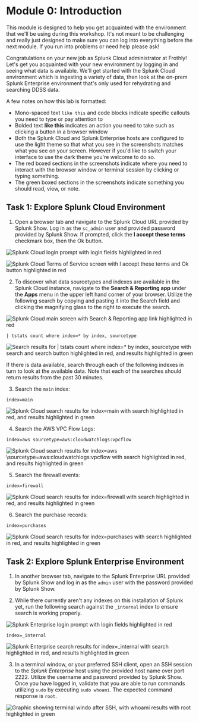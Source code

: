 # Module 0: Introduction 

This module is designed to help you get acquainted with the environment that we'll be using during this workshop.  It's not meant to be challenging and really just designed to make sure you can log into everything before the next module.  If you run into problems or need help please ask!

Congratulations on your new job as Splunk Cloud administrator at Frothly!  Let's get you acquainted with your new environment by logging in and seeing what data is available.  We'll get started with the Splunk Cloud environment which is ingesting a variety of data, then look at the on-prem Splunk Enterprise environment that's only used for rehydrating and searching DDSS data.

A few notes on how this lab is formatted:
- Mono-spaced text `like this` and code blocks indicate specific callouts you need to type or pay attention to
- Bolded text **like this** indicates an action you need to take such as clicking a button in a browser window
- Both the Splunk Cloud and Splunk Enterprise hosts are configured to use the light theme so that what you see in the screenshots matches what you see on your screen.  However if you'd like to switch your interface to use the dark theme you're welcome to do so.
- The red boxed sections in the screenshots indicate where you need to interact with the browser window or terminal session by clicking or typing something.
- The green boxed sections in the screenshots indicate something you should read, view, or note.

## Task 1: Explore Splunk Cloud Environment

1. Open a browser tab and navigate to the Splunk Cloud URL provided by Splunk Show.  Log in as the `sc_admin` user and provided password provided by Splunk Show.  If prompted, click the **I accept these terms** checkmark box, then the Ok button.

![Splunk Cloud login prompt with login fields highlighted in red](https://github.com/preeves-splunk/pla1750b/blob/main/module_0/0_1.png?raw=true)

![Splunk Cloud Terms of Service screen with I accept these terms and Ok button highlighted in red](https://github.com/preeves-splunk/pla1750b/blob/main/module_0/0_2.png?raw=true)

2. To discover what data sourcetypes and indexes are available in the Splunk Cloud instance, navigate to the **Search & Reporting app** under the **Apps** menu in the upper left hand corner of your browser.  Utilize the following search by copying and pasting it into the Search field and clicking the magnifying glass to the right to execute the search.

![Splunk Cloud main screen with Search & Reporting app link highlighted in red](https://github.com/preeves-splunk/pla1750b/blob/main/module_0/0_3.png?raw=true)

```
| tstats count where index=* by index, sourcetype
```

![Search results for | tstats count where index=* by index, sourcetype with search and search button highlighted in red, and results highlighted in green](https://github.com/preeves-splunk/pla1750b/blob/main/module_0/0_4.png?raw=true)

If there is data available, search through each of the following indexes in turn to look at the available data.  Note that each of the searches should return results from the past 30 minutes.

3. Search the `main` index:

```
index=main
```

![Splunk Cloud search results for index=main with search highlighted in red, and results highlighted in green](https://github.com/preeves-splunk/pla1750b/blob/main/module_0/0_5.png?raw=true)

4. Search the AWS VPC Flow Logs:

```
index=aws sourcetype=aws:cloudwatchlogs:vpcflow
```

![Splunk Cloud search results for index=aws \sourcetype=aws:cloudwatchlogs:vpcflow with search highlighted in red, and results highlighted in green](https://github.com/preeves-splunk/pla1750b/blob/main/module_0/0_6.png?raw=true)

5. Search the firewall events:

```
index=firewall
```

![Splunk Cloud search results for index=firewall with search highlighted in red, and results highlighted in green](https://github.com/preeves-splunk/pla1750b/blob/main/module_0/0_7.png?raw=true)

6. Search the purchase records:

```
index=purchases
```

![Splunk Cloud search results for index=purchases with search highlighted in red, and results highlighted in green](https://github.com/preeves-splunk/pla1750b/blob/main/module_0/0_8.png?raw=true)

## Task 2: Explore Splunk Enterprise Environment

1. In another browser tab, navigate to the Splunk Enterprise URL provided by Splunk Show and log in as the `admin` user with the password provided by Splunk Show.

2. While there currently aren't any indexes on this installation of Splunk yet, run the following search against the `_internal` index to ensure search is working properly.

![Splunk Enterprise login prompt with login fields highlighted in red](https://github.com/preeves-splunk/pla1750b/blob/v2/module_0/0_9.png?raw=true)


```
index=_internal
```

![Splunk Enterprise search results for index=_internal with search highlighted in red, and results highlighted in green](https://github.com/preeves-splunk/pla1750b/blob/v2/module_0/0_10.png?raw=true)

3. In a terminal window, or your preferred SSH client, open an SSH session to the *Splunk Enterprise* host using the provided host name over port 2222.  Utilize the username and password provided by Splunk Show.  Once you have logged in, validate that you are able to run commands utilizing `sudo` by executing `sudo whoami`.  The expected command response is `root`.

![Graphic showing terminal windo after SSH, with whoami results with root highlighted in green](https://github.com/preeves-splunk/pla1750b/blob/v2/module_0/0_11.png?raw=true)